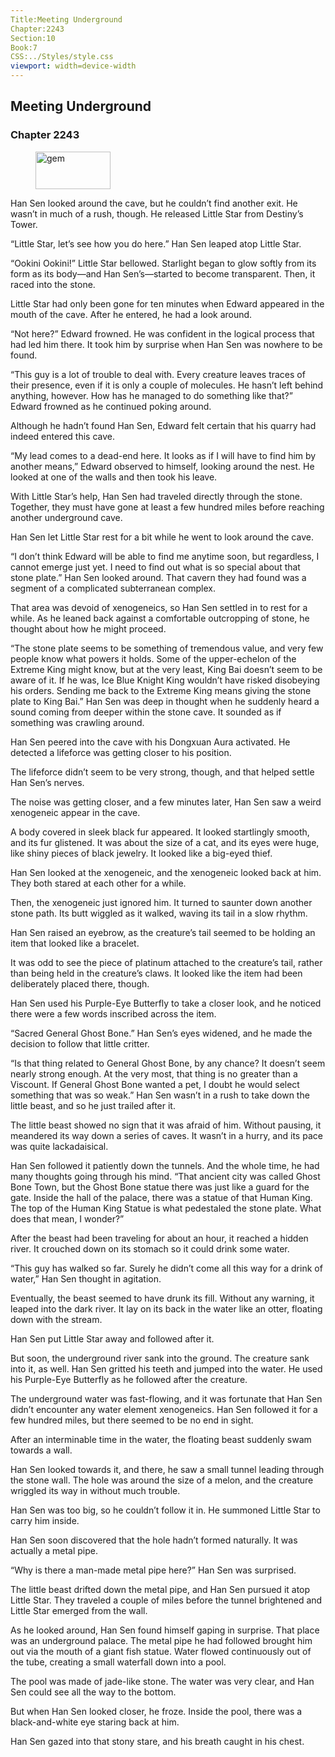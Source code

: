 ```yaml
---
Title:Meeting Underground 
Chapter:2243 
Section:10 
Book:7 
CSS:../Styles/style.css 
viewport: width=device-width
---
```

  
## Meeting Underground
### Chapter 2243
  
<figure>
	<img src="../Images/gem.gif" alt="gem" id="gem" width="120" height="60" />
</figure>
  

  
Han Sen looked around the cave, but he couldn’t find another exit. He wasn’t in much of a rush, though. He released Little Star from Destiny’s Tower.

“Little Star, let’s see how you do here.” Han Sen leaped atop Little Star.

“Ookini Ookini!” Little Star bellowed. Starlight began to glow softly from its form as its body—and Han Sen’s—started to become transparent. Then, it raced into the stone.

Little Star had only been gone for ten minutes when Edward appeared in the mouth of the cave. After he entered, he had a look around.

“Not here?” Edward frowned. He was confident in the logical process that had led him there. It took him by surprise when Han Sen was nowhere to be found.

“This guy is a lot of trouble to deal with. Every creature leaves traces of their presence, even if it is only a couple of molecules. He hasn’t left behind anything, however. How has he managed to do something like that?” Edward frowned as he continued poking around.

Although he hadn’t found Han Sen, Edward felt certain that his quarry had indeed entered this cave.

“My lead comes to a dead-end here. It looks as if I will have to find him by another means,” Edward observed to himself, looking around the nest. He looked at one of the walls and then took his leave.

With Little Star’s help, Han Sen had traveled directly through the stone. Together, they must have gone at least a few hundred miles before reaching another underground cave.

Han Sen let Little Star rest for a bit while he went to look around the cave.

“I don’t think Edward will be able to find me anytime soon, but regardless, I cannot emerge just yet. I need to find out what is so special about that stone plate.” Han Sen looked around. That cavern they had found was a segment of a complicated subterranean complex.

That area was devoid of xenogeneics, so Han Sen settled in to rest for a while. As he leaned back against a comfortable outcropping of stone, he thought about how he might proceed.

“The stone plate seems to be something of tremendous value, and very few people know what powers it holds. Some of the upper-echelon of the Extreme King might know, but at the very least, King Bai doesn’t seem to be aware of it. If he was, Ice Blue Knight King wouldn’t have risked disobeying his orders. Sending me back to the Extreme King means giving the stone plate to King Bai.” Han Sen was deep in thought when he suddenly heard a sound coming from deeper within the stone cave. It sounded as if something was crawling around.

Han Sen peered into the cave with his Dongxuan Aura activated. He detected a lifeforce was getting closer to his position.

The lifeforce didn’t seem to be very strong, though, and that helped settle Han Sen’s nerves.

The noise was getting closer, and a few minutes later, Han Sen saw a weird xenogeneic appear in the cave.

A body covered in sleek black fur appeared. It looked startlingly smooth, and its fur glistened. It was about the size of a cat, and its eyes were huge, like shiny pieces of black jewelry. It looked like a big-eyed thief.

Han Sen looked at the xenogeneic, and the xenogeneic looked back at him. They both stared at each other for a while.

Then, the xenogeneic just ignored him. It turned to saunter down another stone path. Its butt wiggled as it walked, waving its tail in a slow rhythm.

Han Sen raised an eyebrow, as the creature’s tail seemed to be holding an item that looked like a bracelet.

It was odd to see the piece of platinum attached to the creature’s tail, rather than being held in the creature’s claws. It looked like the item had been deliberately placed there, though.

Han Sen used his Purple-Eye Butterfly to take a closer look, and he noticed there were a few words inscribed across the item.

“Sacred General Ghost Bone.” Han Sen’s eyes widened, and he made the decision to follow that little critter.

“Is that thing related to General Ghost Bone, by any chance? It doesn’t seem nearly strong enough. At the very most, that thing is no greater than a Viscount. If General Ghost Bone wanted a pet, I doubt he would select something that was so weak.” Han Sen wasn’t in a rush to take down the little beast, and so he just trailed after it.

The little beast showed no sign that it was afraid of him. Without pausing, it meandered its way down a series of caves. It wasn’t in a hurry, and its pace was quite lackadaisical.

Han Sen followed it patiently down the tunnels. And the whole time, he had many thoughts going through his mind. “That ancient city was called Ghost Bone Town, but the Ghost Bone statue there was just like a guard for the gate. Inside the hall of the palace, there was a statue of that Human King. The top of the Human King Statue is what pedestaled the stone plate. What does that mean, I wonder?”

After the beast had been traveling for about an hour, it reached a hidden river. It crouched down on its stomach so it could drink some water.

“This guy has walked so far. Surely he didn’t come all this way for a drink of water,” Han Sen thought in agitation.

Eventually, the beast seemed to have drunk its fill. Without any warning, it leaped into the dark river. It lay on its back in the water like an otter, floating down with the stream.

Han Sen put Little Star away and followed after it.

But soon, the underground river sank into the ground. The creature sank into it, as well. Han Sen gritted his teeth and jumped into the water. He used his Purple-Eye Butterfly as he followed after the creature.

The underground water was fast-flowing, and it was fortunate that Han Sen didn’t encounter any water element xenogeneics. Han Sen followed it for a few hundred miles, but there seemed to be no end in sight.

After an interminable time in the water, the floating beast suddenly swam towards a wall.

Han Sen looked towards it, and there, he saw a small tunnel leading through the stone wall. The hole was around the size of a melon, and the creature wriggled its way in without much trouble.

Han Sen was too big, so he couldn’t follow it in. He summoned Little Star to carry him inside.

Han Sen soon discovered that the hole hadn’t formed naturally. It was actually a metal pipe.

“Why is there a man-made metal pipe here?” Han Sen was surprised.

The little beast drifted down the metal pipe, and Han Sen pursued it atop Little Star. They traveled a couple of miles before the tunnel brightened and Little Star emerged from the wall.

As he looked around, Han Sen found himself gaping in surprise. That place was an underground palace. The metal pipe he had followed brought him out via the mouth of a giant fish statue. Water flowed continuously out of the tube, creating a small waterfall down into a pool.

The pool was made of jade-like stone. The water was very clear, and Han Sen could see all the way to the bottom.

But when Han Sen looked closer, he froze. Inside the pool, there was a black-and-white eye staring back at him.

Han Sen gazed into that stony stare, and his breath caught in his chest.
